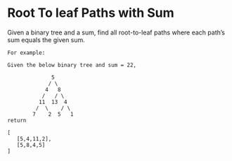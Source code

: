 # Root To leaf Paths with Sum

Given a binary tree and a sum, find all root-to-leaf paths where each path’s sum equals the given sum.

```plain
For example:

Given the below binary tree and sum = 22,

              5
             / \
            4   8
           /   / \
          11  13  4
         /  \    / \
        7    2  5   1
return

[
   [5,4,11,2],
   [5,8,4,5]
]
```
